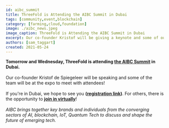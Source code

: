 ```yaml
---
id: aibc_summit
title: ThreeFold is Attending the AIBC Summit in Dubai
tags: [community,event,blockchain]
category: [farming,cloud,foundation]
image: ./aibc_news.jpeg
image_caption: ThreeFold is Attending the AIBC Summit in Dubai
excerpt: Our co-founder Kristof will be giving a keynote and some of our team will be at the expo hall!
authors: [sam_taggart]
created: 2021-05-24
---
```


**Tomorrow and Wednesday, ThreeFold is attending [the AIBC Summit](https://aibc.world/events/uae/general-info/) in Dubai.**
<br />
<br />
Our co-founder Kristof de Spiegeleer will be speaking and some of the team will be at the expo to meet with attendees!
<br />
<br />
If you're in Dubai, we hope to see you **([registration link](https://events.aibc.world/aibc-dubai#))**. For others, there is the opportunity to **[join in virtually](https://aibc.world/en/aibc-ags-virtual-registration)**!
<br />
<br />
_AIBC brings together key brands and individuals from the converging sectors of AI, blockchain, IoT, Quantum Tech to discuss and shape the future of emerging tech._
